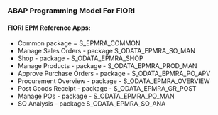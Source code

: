 ### ABAP Programming Model For FIORI

#### FIORI EPM Reference Apps:
* Common package = S_EPMRA_COMMON 
* Manage Sales Orders - package S_ODATA_EPMRA_SO_MAN
* Shop - package - S_ODATA_EPMRA_SHOP
* Manage Products - package - S_ODATA_EPMRA_PROD_MAN
* Approve Purchase Orders - package - S_ODATA_EPMRA_PO_APV
* Procurement Overview - package - S_ODATA_EPMRA_OVERVIEW
* Post Goods Receipt - package - S_ODATA_EPMRA_GR_POST
* Manage POs -  package - S_ODATA_EPMRA_PO_MAN
* SO Analysis - package S_ODATA_EPMRA_SO_ANA
